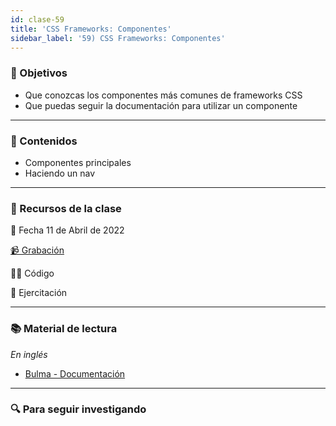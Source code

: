 ```yaml
---
id: clase-59
title: 'CSS Frameworks: Componentes'
sidebar_label: '59) CSS Frameworks: Componentes'
---
```


### 🏁 Objetivos

- Que conozcas los componentes más comunes de frameworks CSS
- Que puedas seguir la documentación para utilizar un componente

---

### 📝 Contenidos

- Componentes principales
- Haciendo un nav

---

### 🚀 Recursos de la clase

📆 Fecha 11 de Abril de 2022

[📹 Grabación](https://us02web.zoom.us/rec/play/jw8YR6f__yBdoFyuP2TzskfDh0a447f6bSwkAUQIfbFS86cvkL_t2JvMy2Pe0s4aLzKNjJ_wvSPOuejR.62RdfGcenozPOQW3?autoplay=true&startTime=1649714786000)

👩‍💻 Código

💪 Ejercitación

---

### 📚 Material de lectura

_En inglés_

- [Bulma - Documentación](https://bulma.io/)

---

### 🔍 Para seguir investigando
